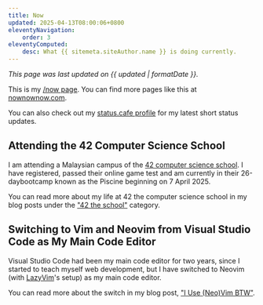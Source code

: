 ```yaml
---
title: Now
updated: 2025-04-13T08:00:06+0800
eleventyNavigation:
    order: 3
eleventyComputed:
    desc: What {{ sitemeta.siteAuthor.name }} is doing currently.
---
```


*This page was last updated on <time datetime="{{ updated }}">{{ updated | formatDate }}</time>.*

This is my [/now page](https://nownownow.com/about). You can find more pages like this at [nownownow.com](https://nownownow.com/).

You can also check out my [status.cafe profile](https://status.cafe/users/leilukin) for my latest short status updates.

## Attending the 42 Computer Science School

I am attending a Malaysian campus of the [42 computer science school](https://www.42network.org/). I have registered, passed their online game test and am currently in their 26-daybootcamp known as the Piscine beginning on 7 April 2025.

You can read more about my life at 42 the computer science school in my blog posts under the ["42 the school"](/categories/42-the-school/) category.

## Switching to Vim and Neovim from Visual Studio Code as My Main Code Editor

Visual Studio Code had been my main code editor for two years, since I started to teach myself web development, but I have switched to Neovim (with [LazyVim](https://www.lazyvim.org/)'s setup) as my main code editor.

You can read more about the switch in my blog post, ["I Use (Neo)Vim BTW"](/blog/posts/2025-04-03-i-use-neovim-btw/). 
